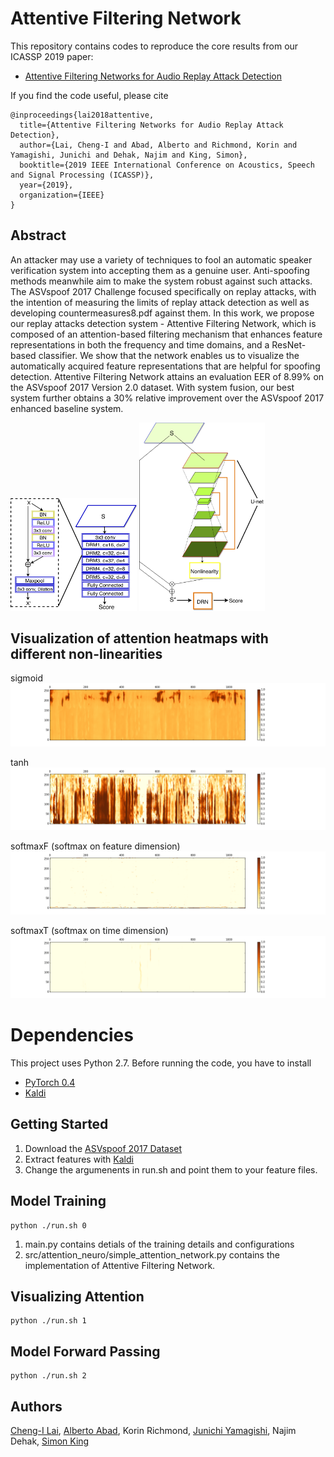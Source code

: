# Attentive Filtering Network
This repository contains codes to reproduce the core results from our ICASSP 2019 paper: 
* [Attentive Filtering Networks for Audio Replay Attack Detection](https://arxiv.org/abs/1810.13048)
 
If you find the code useful, please cite
```
@inproceedings{lai2018attentive,
  title={Attentive Filtering Networks for Audio Replay Attack Detection},
  author={Lai, Cheng-I and Abad, Alberto and Richmond, Korin and Yamagishi, Junichi and Dehak, Najim and King, Simon},
  booktitle={2019 IEEE International Conference on Acoustics, Speech and Signal Processing (ICASSP)},
  year={2019},
  organization={IEEE}
}
```

## Abstract 
An attacker may use a variety of techniques to fool an automatic speaker verification system into accepting them as a genuine user. Anti-spoofing methods meanwhile aim to make the system robust against such attacks. The ASVspoof 2017 Challenge focused specifically on replay attacks, with the intention of measuring the limits of replay attack detection as well as developing countermeasures8.pdf against them. In this work, we propose our replay attacks detection system - Attentive Filtering Network, which is composed of an attention-based filtering mechanism that enhances feature representations in both the frequency and time domains, and a ResNet-based classifier. We show that the network enables us to visualize the automatically acquired feature representations that are helpful for spoofing detection. Attentive Filtering Network attains an evaluation EER of 8.99% on the ASVspoof 2017 Version 2.0 dataset. With system fusion, our best system further obtains a 30% relative improvement over the ASVspoof 2017 enhanced baseline system.

<img src="github_image/dilated_residual_network.png" width="40%">   <img src="github_image/attention_filter_network.png" width="40%">

## Visualization of attention heatmaps with different non-linearities
sigmoid
![sigmoid](github_image/sigmoid.png)

tanh
![tanh](github_image/tanh.png)

softmaxF (softmax on feature dimension)
![softmaxF (softmax on feature dimension)](github_image/softmaxF.png)

softmaxT (softmax on time dimension)
![softmaxT (softmax on time dimension)](github_image/softmaxT.png)

# Dependencies
This project uses Python 2.7. Before running the code, you have to install
* [PyTorch 0.4](https://pytorch.org/)
* [Kaldi](https://github.com/kaldi-asr/kaldi)

## Getting Started 
1. Download the [ASVspoof 2017 Dataset](http://www.asvspoof.org/index2017.html)
2. Extract features with [Kaldi](https://github.com/kaldi-asr/kaldi)
3. Change the argumenents in run.sh and point them to your feature files. 

## Model Training 
```
python ./run.sh 0
```
1. main.py contains detials of the training details and configurations
2. src/attention_neuro/simple_attention_network.py contains the implementation of Attentive Filtering Network.

## Visualizing Attention
```
python ./run.sh 1
```

## Model Forward Passing
```
python ./run.sh 2
```

## Authors 
[Cheng-I Lai](jefflai108@gmail.com), [Alberto Abad](https://www.l2f.inesc-id.pt/w/Alberto_Abad_Gareta), Korin Richmond, [Junichi Yamagishi](https://nii-yamagishilab.github.io), Najim Dehak, [Simon King](http://homepages.inf.ed.ac.uk/simonk/)
